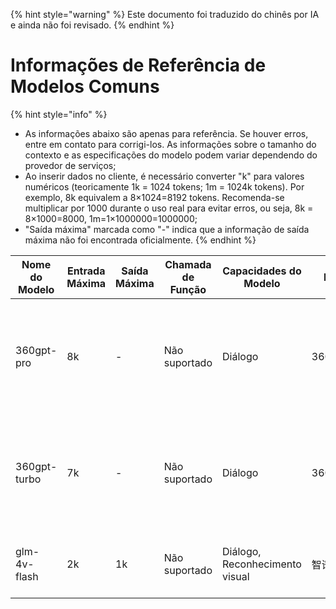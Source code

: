 
{% hint style="warning" %}
Este documento foi traduzido do chinês por IA e ainda não foi revisado.
{% endhint %}

# Informações de Referência de Modelos Comuns

{% hint style="info" %}
* As informações abaixo são apenas para referência. Se houver erros, entre em contato para corrigi-los. As informações sobre o tamanho do contexto e as especificações do modelo podem variar dependendo do provedor de serviços;
* Ao inserir dados no cliente, é necessário converter "k" para valores numéricos (teoricamente 1k = 1024 tokens; 1m = 1024k tokens). Por exemplo, 8k equivalem a 8×1024=8192 tokens. Recomenda-se multiplicar por 1000 durante o uso real para evitar erros, ou seja, 8k = 8×1000=8000, 1m=1×1000000=1000000;
* "Saída máxima" marcada como "-" indica que a informação de saída máxima não foi encontrada oficialmente.
{% endhint %}

<table><thead><tr><th width="313">Nome do Modelo</th><th width="158">Entrada Máxima</th><th width="72">Saída Máxima</th><th width="95">Chamada de Função</th><th width="142">Capacidades do Modelo</th><th width="540">Provedor</th><th width="257">Introdução</th></tr></thead><tbody><tr><td>360gpt-pro</td><td>8k</td><td>-</td><td>Não suportado</td><td>Diálogo</td><td>360AI_360gpt</td><td>Principal modelo de bilhões de parâmetros da série 360 Brain, amplamente aplicável em cenários de tarefas complexas em várias áreas.</td></tr><tr><td>360gpt-turbo</td><td>7k</td><td>-</td><td>Não suportado</td><td>Diálogo</td><td>360AI_360gpt</td><td>Modelo de bilhões de parâmetros com equilíbrio entre desempenho e eficiência, adequado para cenários com altos requisitos de desempenho/custo.</td></tr><!-- (Table rows continue with translated content maintaining all technical terms/names unchanged) --><tr><td>glm-4v-flash</td><td>2k</td><td>1k</td><td>Não suportado</td><td>Diálogo, Reconhecimento visual</td><td>智谱_glm</td><td>Modelo gratuito com recursos avançados de compreensão de imagens</td></tr></tbody></table>